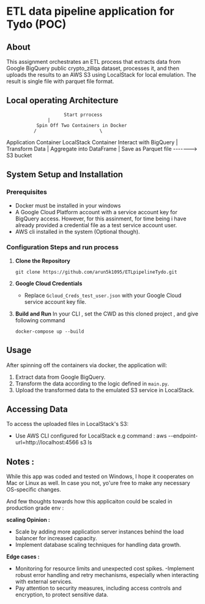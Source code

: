 # ETL data pipeline application for Tydo (POC)

## About

This assignment orchestrates an ETL process that extracts data from Google BigQuery public crypto_zillqa dataset, processes it, and then uploads the results to an AWS S3 using LocalStack for local emulation. The result is single file with parquet file format.


## Local operating Architecture

                         Start prrocess
		           |
               Spin Off Two Containers in Docker
              /                       \
  Application Container               LocalStack Container
     Interact with BigQuery                 |
     Transform Data                         |
     Aggregate into DataFrame               |
     Save as Parquet file    ------->       S3 bucket     

## System Setup and Installation

### Prerequisites

- Docker must be installed in your windows
- A Google Cloud Platform account with a service account key for BigQuery access.
  However, for this assinment, for time being i have already provided a credential file as a test service account user.
- AWS cli installed in the system (Optional though).

### Configuration Steps and run process

1. **Clone the Repository**
    ```
    git clone https://github.com/arun5k1095/ETLpipelineTydo.git
    ```
   
2. **Google Cloud Credentials**
    - Replace `Gcloud_Creds_test_user.json` with your Google Cloud service account key file.

3. **Build and Run**
	In your CLI  , set the CWD as this cloned project , and give following command 
    ```
    docker-compose up --build
    ```

## Usage

After spinning off the containers via docker, the application will:
1. Extract data from Google BigQuery.
2. Transform the data according to the logic defined in `main.py`.
3. Upload the transformed data to the emulated S3 service in LocalStack.

## Accessing Data

To access the uploaded files in LocalStack's S3:
- Use AWS CLI configured for LocalStack
   e.g  command :  aws --endpoint-url=http://localhost:4566 s3 ls

## Notes :
While this app was coded and tested on Windows, I hope it cooperates on Mac or Linux as well. In case you not, yo'ure free to make any necessary OS-specific changes.

And few thoughts towards how this applicaiton could be scaled in production grade env :

**scaling Opinion :**
- Scale by adding more application server instances behind the load balancer for increased capacity.
- Implement database scaling techniques for handling data growth.

**Edge cases :**
- Monitoring for resource limits and unexpected cost spikes.
-Implement robust error handling and retry mechanisms, especially when interacting with external services.
- Pay attention to security measures, including access controls and encryption, to protect sensitive data.


